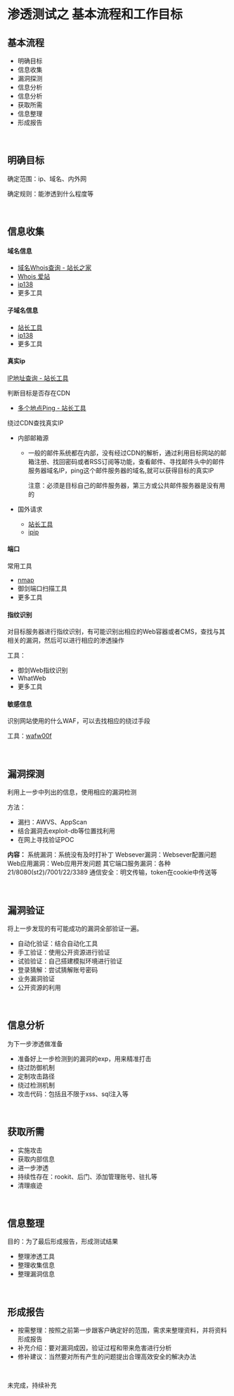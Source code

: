 # 渗透测试之 基本流程和工作目标

## 基本流程

- 明确目标
- 信息收集
- 漏洞探测
- 信息分析
- 信息分析
- 获取所需
- 信息整理
- 形成报告

<br>

## 明确目标

确定范围：ip、域名、内外网

确定规则：能渗透到什么程度等

<br>

## 信息收集

#### 域名信息

- [域名Whois查询 - 站长之家](http://whois.chinaz.com/)
- [Whois 爱站](http://whois.aizhan.com/)
- [ip138](https://site.ip138.com/)
- 更多工具

#### 子域名信息

- [站长工具](http://tool.chinaz.com/subdomain)
- [ip138](https://site.ip138.com/tanyiqu.top/domain.htm)
- 更多工具

#### 真实ip

[IP地址查询 - 站长工具](http://mip.chinaz.com/)

判断目标是否存在CDN

- [多个地点Ping - 站长工具](http://ping.chinaz.com/)

绕过CDN查找真实IP

- 内部邮箱源

  - 一般的邮件系统都在内部，没有经过CDN的解析，通过利用目标网站的邮箱注册、找回密码或者RSS订阅等功能，查看邮件、寻找邮件头中的邮件服务器域名IP，ping这个邮件服务器的域名,就可以获得目标的真实IP

    注意：必须是目标自己的邮件服务器，第三方或公共邮件服务器是没有用的

- 国外请求

  - [站长工具](http://ping.chinaz.com/)
  - [ipip](https://tools.ipip.net/newping.php)

#### 端口

常用工具

- [nmap](https://nmap.org/)
- 御剑端口扫描工具
- 更多工具

#### 指纹识别

对目标服务器进行指纹识别，有可能识别出相应的Web容器或者CMS，查找与其相关的漏洞，然后可以进行相应的渗透操作

工具：

- 御剑Web指纹识别
- WhatWeb
- 更多工具

#### 敏感信息

识别网站使用的什么WAF，可以去找相应的绕过手段

工具：[wafw00f](https://github.com/EnableSecurity/wafw00f)

<br>

## 漏洞探测

利用上一步中列出的信息，使用相应的漏洞检测

方法：

- 漏扫：AWVS、AppScan
- 结合漏洞去exploit-db等位置找利用
- 在网上寻找验证POC

**内容：**
系统漏洞：系统没有及时打补丁
Websever漏洞：Websever配置问题
Web应用漏洞：Web应用开发问题
其它端口服务漏洞：各种21/8080(st2)/7001/22/3389
通信安全：明文传输，token在cookie中传送等

<br>

## 漏洞验证

将上一步发现的有可能成功的漏洞全部验证一遍。

- 自动化验证：结合自动化工具
- 手工验证：使用公开资源进行验证
- 试验验证：自己搭建模拟环境进行验证
- 登录猜解：尝试猜解账号密码
- 业务漏洞验证
- 公开资源的利用

<br>

## 信息分析

为下一步渗透做准备

- 准备好上一步检测到的漏洞的exp，用来精准打击
- 绕过防御机制
- 定制攻击路径
- 绕过检测机制
- 攻击代码：包括且不限于xss、sql注入等

<br>

## 获取所需

- 实施攻击
- 获取内部信息
- 进一步渗透
- 持续性存在：rookit、后门、添加管理账号、驻扎等
- 清理痕迹

<br>

## 信息整理

目的：为了最后形成报告，形成测试结果

- 整理渗透工具
- 整理收集信息
- 整理漏洞信息

<br>

## 形成报告

- 按需整理：按照之前第一步跟客户确定好的范围，需求来整理资料，并将资料形成报告
- 补充介绍：要对漏洞成因，验证过程和带来危害进行分析
- 修补建议：当然要对所有产生的问题提出合理高效安全的解决办法

<br>

未完成，持续补充